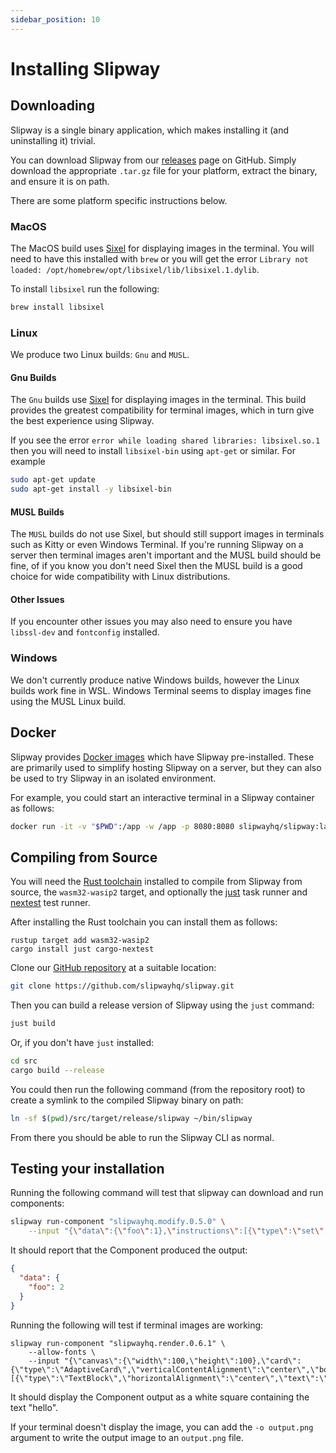 ```yaml
---
sidebar_position: 10
---
```


# Installing Slipway

## Downloading

Slipway is a single binary application, which makes installing it (and uninstalling it) trivial.

You can download Slipway from our [releases](https://github.com/slipwayhq/slipway/releases) page on GitHub.
Simply download the appropriate `.tar.gz` file for your platform, extract the binary, and ensure it is on path.

There are some platform specific instructions below.

### MacOS

The MacOS build uses [Sixel](https://en.wikipedia.org/wiki/Sixel) for displaying images in the terminal.
You will need to have this installed with `brew` or you will get 
the error `Library not loaded: /opt/homebrew/opt/libsixel/lib/libsixel.1.dylib`.

To install `libsixel` run the following:
```sh
brew install libsixel
```

### Linux

We produce two Linux builds: `Gnu` and `MUSL`.

#### Gnu Builds
The `Gnu` builds use [Sixel](https://en.wikipedia.org/wiki/Sixel) for displaying images in the terminal.
This build provides the greatest compatibility for terminal images, which in turn give the best experience using Slipway.

If you see the error `error while loading shared libraries: libsixel.so.1` then you will need to install 
`libsixel-bin` using `apt-get` or similar. For example
```sh
sudo apt-get update
sudo apt-get install -y libsixel-bin
```

#### MUSL Builds
The `MUSL` builds do not use Sixel, but should still support images in terminals such as Kitty or even Windows Terminal.
If you're running Slipway on a server then terminal images aren't important and the MUSL build should be fine, of if
you know you don't need Sixel then the MUSL build is a good choice for wide compatibility with Linux distributions.

#### Other Issues
If you encounter other issues you may also need to ensure you have `libssl-dev` and `fontconfig` installed.

### Windows

We don't currently produce native Windows builds, however the Linux builds work fine in WSL.
Windows Terminal seems to display images fine using the MUSL Linux build.

## Docker

Slipway provides [Docker images](https://hub.docker.com/r/slipwayhq/slipway/tags) which have Slipway pre-installed.
These are primarily used to simplify hosting Slipway on a server, but they can also be used to try Slipway in
an isolated environment.

For example, you could start an interactive terminal in a Slipway container as follows:
```sh
docker run -it -v "$PWD":/app -w /app -p 8080:8080 slipwayhq/slipway:latest
```

## Compiling from Source

You will need the [Rust toolchain](https://www.rust-lang.org/tools/install) installed to compile from Slipway from source, 
the `wasm32-wasip2` target, and optionally the [just](https://github.com/casey/just)
task runner and [nextest](https://github.com/nextest-rs/nextest) test runner.

After installing the Rust toolchain you can install them as follows:
```
rustup target add wasm32-wasip2
cargo install just cargo-nextest
```

Clone our [GitHub repository](https://github.com/slipwayhq/slipway) at a suitable location:
```sh
git clone https://github.com/slipwayhq/slipway.git
```

Then you can build a release version of Slipway using the `just` command:
```sh
just build
```

Or, if you don't have `just` installed:
```sh
cd src
cargo build --release
```

You could then run the following command (from the repository root) to create a symlink to the compiled Slipway binary on path:
```sh
ln -sf $(pwd)/src/target/release/slipway ~/bin/slipway
```

From there you should be able to run the Slipway CLI as normal.

## Testing your installation

Running the following command will test that slipway can download and run components:
```sh
slipway run-component "slipwayhq.modify.0.5.0" \
    --input "{\"data\":{\"foo\":1},\"instructions\":[{\"type\":\"set\",\"path\":\"foo\",\"value\":2}]}"
```

It should report that the Component produced the output:
```json
{
  "data": {
    "foo": 2
  }
}
```

Running the following will test if terminal images are working:
```
slipway run-component "slipwayhq.render.0.6.1" \
    --allow-fonts \
    --input "{\"canvas\":{\"width\":100,\"height\":100},\"card\":{\"type\":\"AdaptiveCard\",\"verticalContentAlignment\":\"center\",\"body\":[{\"type\":\"TextBlock\",\"horizontalAlignment\":\"center\",\"text\":\"hello\"}]}}"
```

It should display the Component output as a white square containing the text "hello".

If your terminal doesn't display the image, you can add the `-o output.png` argument to write
the output image to an `output.png` file.
